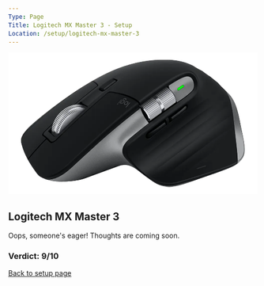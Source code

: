 ```yaml
---
Type: Page
Title: Logitech MX Master 3 - Setup
Location: /setup/logitech-mx-master-3
---
```


<div class="img-container-wide"> <img alt="A picture of the Logitech MX Master 3" src="https://raw.githubusercontent.com/george-probably/chachanidze.com/main/Images/setup/logitech-mx-master-3.webp"> </div>

## Logitech MX Master 3

Oops, someone's eager! Thoughts are coming soon.

### Verdict: 9/10

[Back to setup page](/setup)